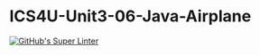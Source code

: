 # ICS4U-Unit3-06-Java-Airplane

[![GitHub's Super Linter](https://github.com/liam-fletcher1/ICS4U-Unit3-06-Java-Airplane/workflows/GitHub's%20Super%20Linter/badge.svg)](https://github.com/liam-fletcher1/ICS4U-Unit3-06-Java-Airplane/actions)
